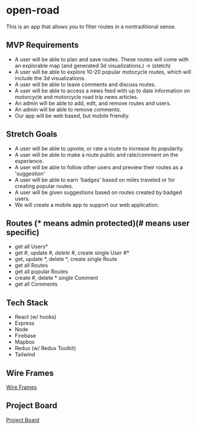 # open-road
This is an app that allows you to filter routes in a nontraditional sense.

## MVP Requirements
- A user will be able to plan and save routes. These routes will come with an explorable map (and generated 3d visualizations.) -> (stetch)
- A user will be able to explore 10-20 popular motocycle routes, which will include the 3d visualizations.
- A user will be able to leave comments and discuss routes.
- A user will be able to access a news feed with up to date information on motorcycle and motorcycle road trip news articles.
- An admin will be able to add, edit, and remove routes and users.
- An admin will be able to remove comments.
- Our app will be web based, but mobile friendly.

## Stretch Goals
- A user will be able to upvote, or rate a route to increase its popularity.
- A user will be able to make a route public and rate/comment on the experience.
- A user will be able to follow other users and preview their routes as a 'suggestion'
- A user will be able to earn 'badges' based on miles traveled or for creating popular routes.
- A user will be given suggestions based on routes created by badged users.
- We will create a mobile app to support our web application.

## Routes (* means admin protected)(# means user specific)
- get all Users*
- get #, update #*, delete #*, create single User #*
- get, update *, delete *, create single Route
- get all Routes
- get all popular Routes
- create #, delete * single Comment
- get all Comments

## Tech Stack
- React (w/ hooks)
- Express
- Node
- Firebase
- Mapbox
- Redux (w/ Redux Toolkit)
- Tailwind

## Wire Frames
[Wire Frames](https://excalidraw.com/#json=BUn7GfrMDbeVfBMGaxvb0,CZSiiXMZDjFVwHDgWEvkRg)


## Project Board
[Project Board](https://github.com/orgs/fsa-nutmeg/projects/2/views/1)

